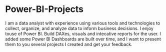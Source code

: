 # Power-BI-Projects
I am a data analyst with experience using various tools and technologies to collect, organize, and analyze data to inform business decisions. I enjoy touse of Power BI. Build DAXes, visuals and intecative reports for the user. 
I added some Power BI Dashboards are built over time, and I want to present them to you several projects I created and get your feedback. 

